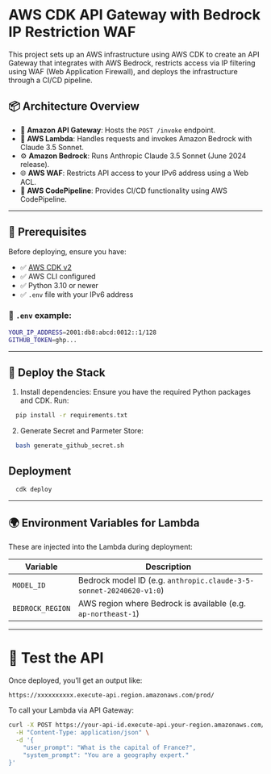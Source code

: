 # AWS CDK API Gateway with Bedrock IP Restriction WAF

This project sets up an AWS infrastructure using AWS CDK to create an API Gateway that integrates with AWS Bedrock, restricts access via IP filtering using WAF (Web Application Firewall), and deploys the infrastructure through a CI/CD pipeline.

## 📦 Architecture Overview

- 🔐 **Amazon API Gateway**: Hosts the `POST /invoke` endpoint.  
- 🧠 **AWS Lambda**: Handles requests and invokes Amazon Bedrock with Claude 3.5 Sonnet.  
- ⚙️ **Amazon Bedrock**: Runs Anthropic Claude 3.5 Sonnet (June 2024 release).  
- 🌐 **AWS WAF**: Restricts API access to your IPv6 address using a Web ACL.  
- 🚀 **AWS CodePipeline**: Provides CI/CD functionality using AWS CodePipeline.

---

## 🌱 Prerequisites

Before deploying, ensure you have:

- ✅ [AWS CDK v2](https://docs.aws.amazon.com/cdk/v2/guide/home.html)
- ✅ AWS CLI configured
- ✅ Python 3.10 or newer
- ✅ `.env` file with your IPv6 address

### 📄 `.env` example:
```bash
YOUR_IP_ADDRESS=2001:db8:abcd:0012::1/128
GITHUB_TOKEN=ghp...
```
---


## 🚀 Deploy the Stack

1. Install dependencies:
Ensure you have the required Python packages and CDK. Run:

```bash
  pip install -r requirements.txt
```

2. Generate Secret and Parmeter Store:

```bash
  bash generate_github_secret.sh
```

## Deployment

```bash
  cdk deploy
```

---

## 🌍 Environment Variables for Lambda

These are injected into the Lambda during deployment:

| Variable        | Description                                      |
|----------------|--------------------------------------------------|
| `MODEL_ID`      | Bedrock model ID (e.g. `anthropic.claude-3-5-sonnet-20240620-v1:0`) |
| `BEDROCK_REGION` | AWS region where Bedrock is available (e.g. `ap-northeast-1`) |

---

# 🧪 Test the API

Once deployed, you’ll get an output like:
```bash
https://xxxxxxxxxx.execute-api.region.amazonaws.com/prod/
```
To call your Lambda via API Gateway:

```bash
curl -X POST https://your-api-id.execute-api.your-region.amazonaws.com/prod/invoke \
  -H "Content-Type: application/json" \
  -d '{
    "user_prompt": "What is the capital of France?",
    "system_prompt": "You are a geography expert."
}'
```
